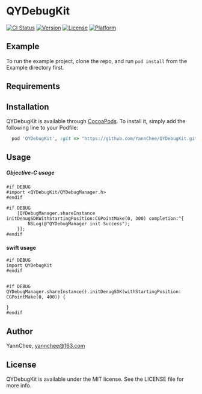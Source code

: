 # QYDebugKit

[![CI Status](https://img.shields.io/travis/YannChee/QYDebugKit.svg?style=flat)](https://travis-ci.org/YannChee/QYDebugKit)
[![Version](https://img.shields.io/cocoapods/v/QYDebugKit.svg?style=flat)](https://cocoapods.org/pods/QYDebugKit)
[![License](https://img.shields.io/cocoapods/l/QYDebugKit.svg?style=flat)](https://cocoapods.org/pods/QYDebugKit)
[![Platform](https://img.shields.io/cocoapods/p/QYDebugKit.svg?style=flat)](https://cocoapods.org/pods/QYDebugKit)

## Example

To run the example project, clone the repo, and run `pod install` from the Example directory first.

## Requirements

## Installation

QYDebugKit is available through [CocoaPods](https://cocoapods.org). To install
it, simply add the following line to your Podfile:

```ruby
  pod 'QYDebugKit', :git => "https://github.com/YannChee/QYDebugKit.git", :configurations => ['Debug']
```
## Usage

##### Objective-C usage

```
#if DEBUG
#import <QYDebugKit/QYDebugManager.h>
#endif

#if DEBUG
    [QYDebugManager.shareInstance initDenugSDKWithStartingPosition:CGPointMake(0, 300) completion:^{
        NSLog(@"QYDebugManager init Success");
    }];
#endif

```

#### swift usage
```
#if DEBUG
import QYDebugKit
#endif


#if DEBUG
QYDebugManager.shareInstance().initDenugSDK(withStartingPosition: CGPointMake(0, 400)) {
            
}
#endif
```


## Author

YannChee, yannchee@163.com

## License

QYDebugKit is available under the MIT license. See the LICENSE file for more info.
